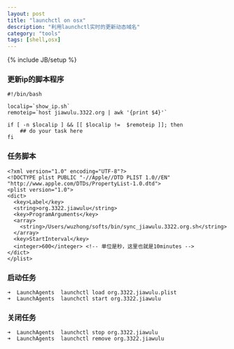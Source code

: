 ```yaml
---
layout: post
title: "launchctl on osx"
description: "利用launchctl实时的更新动态域名"
category: "tools"
tags: [shell,osx]
---
```

{% include JB/setup %}

### 更新ip的脚本程序

	#!/bin/bash
	
	localip=`show_ip.sh`
	remoteip=`host jiawulu.3322.org | awk '{print $4}'`
	
	if [ -n $localip ] && [[ $localip !=  $remoteip ]]; then
	    ## do your task here
	fi


### 任务脚本


	<?xml version="1.0" encoding="UTF-8"?>
	<!DOCTYPE plist PUBLIC "-//Apple//DTD PLIST 1.0//EN" "http://www.apple.com/DTDs/PropertyList-1.0.dtd">
	<plist version="1.0">
	<dict>
	  <key>Label</key>
	  <string>org.3322.jiawulu</string>
	  <key>ProgramArguments</key>
	  <array>
	    <string>/Users/wuzhong/softs/bin/sync_jiawulu.3322.org.sh</string>
	  </array>
	  <key>StartInterval</key>
	  <integer>600</integer> <!-- 单位是秒，这里也就是10minutes -->
	</dict>
	</plist>


### 启动任务

	➜  LaunchAgents  launchctl load org.3322.jiawulu.plist
	➜  LaunchAgents  launchctl start org.3322.jiawulu
	
	
### 关闭任务

	➜  LaunchAgents  launchctl stop org.3322.jiawulu
	➜  LaunchAgents  launchctl remove org.3322.jiawulu
